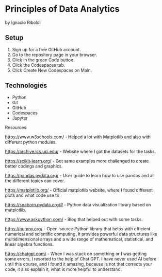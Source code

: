 # Principles of Data Analytics

by Ignacio Riboldi

## Setup

1. Sign up for a free GitHub account.
2. Go to the repository page in your browser.
3. Click in the green Code button.
4. Click the Codespaces tab.
5. Click Create New Codespaces on Main.

## Technologies

- Python
- Git
- GitHub
- Codespaces
- Jupyter

Resources:

https://www.w3schools.com/ - Helped a lot with Matplotlib and also with different python modules.

https://archive.ics.uci.edu/ - Website where I got the datasets for the tasks.

https://scikit-learn.org/ - Got same examples more challenged to create better codings and graphics.

https://pandas.pydata.org/ - User guide to learn how to use pandas and all the different topics can cover.

https://matplotlib.org/ - Official matplotlib website, where I found different plots and what code use to 

https://seaborn.pydata.org/# - Python data visualization library based on matplotlib.

https://www.askpython.com/ - Blog that helped out with some tasks.

https://numpy.org/ - Open-source Python library that helps with efficient numerical and scientific computing. It provides powerful data structures like multidimensional arrays and a wide range of mathematical, statistical, and linear algebra functions.

https://chatgpt.com/ - When I was stuck on something or I was getting some errors, I resorted to the help of Chat GPT. I have never used AI before until this course, and I found it amazing, because is not that corrects your code, it also explain it, what is more helpful to understand.
